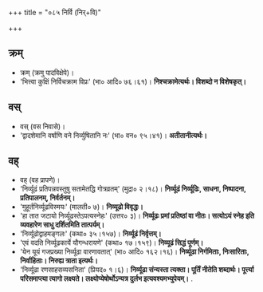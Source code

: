 +++
title = "०८५ निर्वि (निर्+वि)"

+++

## क्रम्
- क्रम् (क्रमु पादविक्षेपे)।
- 'भित्त्वा कुक्षिं निर्विचक्राम विप्रः' (भा० आदि० ७६।६१)। **निश्चक्रामेत्यर्थः। विशब्दो न विशेषकृत्।**

## वस्
- वस् (वस निवासे)।
- 'द्वादशेमानि वर्षाणि वने निर्व्युषितानि नः' (भा० वन० ९५।४१)। **अतीतानीत्यर्थः।**

## वह्
- वह् (वह प्रापणे)।
- 'निर्व्यूढं प्रतिपन्नवस्तुषु सतामेतद्धि गोत्रव्रतम्' (मुद्रा० २।१८)। **निर्व्यूढं निर्व्यूढिः, साधना, निष्पादना, प्रतिपालनम्, निर्वर्तनम्।**
- 'मुहूर्तनिर्व्यूढविस्मयः' (मालती० ७)। **निव्यूढो विवृद्धः।**
- 'हा तात जटायो निर्व्यूढस्तेऽपत्यस्नेहः' (उत्तर० ३)। **निर्व्यूढः प्रमां प्रतिष्ठां वा नीतः। सत्योऽयं स्नेह इति व्यवहारेण साधु दर्शितमिति तात्पर्यम्।**
- 'निर्व्यूढोद्वाहमङ्गलः' (कथा० ३५।१५७)। **निर्व्यूढं निर्वृत्तम्।**
- 'एवं वदति निर्व्यूढकार्ये यौगन्धरायणे' (कथा० १७।१५९)। **निव्यूढं सिद्धं पूर्णम्।**
- 'येन यूयं गजप्रख्या निर्व्यूढा वारणावतात्' (भा० आदि० १६२।१६)। **निर्व्यूढा निर्गमिताः, निःसारिताः, निर्वाहिताः। निरुह्य त्राता इत्यर्थः।**
- 'निर्व्यूढा रणसाहसव्यसनिता' (प्रियद० १।६)। **निर्व्यूढा संन्यस्ता त्यक्ता। पूर्तिं नीतेति शब्दार्थः। पूर्त्त्या परिसमाप्त्या त्यागो लक्ष्यते। लक्ष्योप्येषोर्थोऽन्यत्र दुर्लभ इत्यवश्यमभ्युपेयम्।**
.
